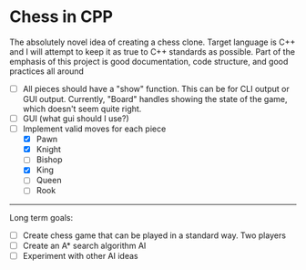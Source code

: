 # Chess in CPP

The absolutely novel idea of creating a chess clone. Target language is C++ and I will attempt to keep it as true to C++ standards as possible. Part of the emphasis of this project is good documentation, code structure, and good practices all around

 - [ ] All pieces should have a "show" function. This can be for CLI output or GUI output. Currently, "Board" handles showing the state of the game, which doesn't seem quite right.
 - [ ] GUI (what gui should I use?)
 - [ ] Implement valid moves for each piece 
    - [x] Pawn
    - [x] Knight
    - [ ] Bishop
    - [x] King
    - [ ] Queen
    - [ ] Rook
---

Long term goals:

 - [ ] Create chess game that can be played in a standard way. Two players
 - [ ] Create an A* search algorithm AI
 - [ ] Experiment with other AI ideas  
